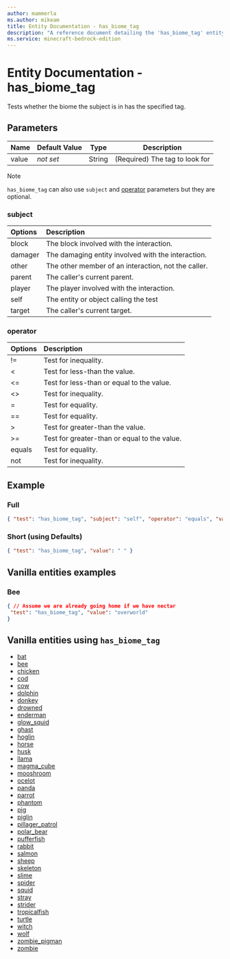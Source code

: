 ```yaml
---
author: mammerla
ms.author: mikeam
title: Entity Documentation - has_biome_tag
description: "A reference document detailing the 'has_biome_tag' entity filter"
ms.service: minecraft-bedrock-edition
---
```


# Entity Documentation - has_biome_tag

Tests whether the biome the subject is in has the specified tag.

## Parameters

|Name |Default Value  |Type  |Description  |
|---------|---------|---------|---------|
|value |*not set* |String | (Required) The tag to look for |

> [!NOTE]
> `has_biome_tag` can also use `subject` and [operator](../Definitions/NestedTables/operator.md) parameters but they are optional.

### subject

| Options| Description |
|:-----------|:-----------|
| block| The block involved with the interaction. |
| damager| The damaging entity involved with the interaction. |
| other| The other member of an interaction, not the caller. |
| parent| The caller's current parent. |
| player| The player involved with the interaction. |
| self| The entity or object calling the test |
| target| The caller's current target. |

### operator

| Options| Description |
|:-----------|:-----------|
| !=| Test for inequality. |
| <| Test for less-than the value. |
| <=| Test for less-than or equal to the value. |
| <>| Test for inequality. |
| =| Test for equality. |
| ==| Test for equality. |
| >| Test for greater-than the value. |
| >=| Test for greater-than or equal to the value. |
| equals| Test for equality. |
| not| Test for inequality. |

## Example

### Full

```json
{ "test": "has_biome_tag", "subject": "self", "operator": "equals", "value": " " }
```

### Short (using Defaults)

```json
{ "test": "has_biome_tag", "value": " " }
```

## Vanilla entities examples

### Bee

```json
{ // Assume we are already going home if we have nectar
 "test": "has_biome_tag", "value": "overworld"
}
```

## Vanilla entities using `has_biome_tag`

- [bat](../../../../Source/VanillaBehaviorPack_Snippets/spawn_rules/bat.md)
- [bee](../../../../Source/VanillaBehaviorPack_Snippets/spawn_rules/bee.md)
- [chicken](../../../../Source/VanillaBehaviorPack_Snippets/spawn_rules/chicken.md)
- [cod](../../../../Source/VanillaBehaviorPack_Snippets/spawn_rules/cod.md)
- [cow](../../../../Source/VanillaBehaviorPack_Snippets/spawn_rules/cow.md)
- [dolphin](../../../../Source/VanillaBehaviorPack_Snippets/spawn_rules/dolphin.md)
- [donkey](../../../../Source/VanillaBehaviorPack_Snippets/spawn_rules/donkey.md)
- [drowned](../../../../Source/VanillaBehaviorPack_Snippets/spawn_rules/drowned.md)
- [enderman](../../../../Source/VanillaBehaviorPack_Snippets/spawn_rules/enderman.md)
- [glow_squid](../../../../Source/VanillaBehaviorPack_Snippets/entities/glow_squid.md)
- [ghast](../../../../Source/VanillaBehaviorPack_Snippets/spawn_rules/ghast.md)
- [hoglin](../../../../Source/VanillaBehaviorPack_Snippets/spawn_rules/hoglin.md)
- [horse](../../../../Source/VanillaBehaviorPack_Snippets/spawn_rules/horse.md)
- [husk](../../../../Source/VanillaBehaviorPack_Snippets/spawn_rules/husk.md)
- [llama](../../../../Source/VanillaBehaviorPack_Snippets/spawn_rules/llama.md)
- [magma_cube](../../../../Source/VanillaBehaviorPack_Snippets/spawn_rules/magma_cube.md)
- [mooshroom](../../../../Source/VanillaBehaviorPack_Snippets/spawn_rules/mooshroom.md)
- [ocelot](../../../../Source/VanillaBehaviorPack_Snippets/spawn_rules/ocelot.md)
- [panda](../../../../Source/VanillaBehaviorPack_Snippets/spawn_rules/panda.md)
- [parrot](../../../../Source/VanillaBehaviorPack_Snippets/spawn_rules/parrot.md)
- [phantom](../../../../Source/VanillaBehaviorPack_Snippets/spawn_rules/phantom.md)
- [pig](../../../../Source/VanillaBehaviorPack_Snippets/spawn_rules/pig.md)
- [piglin](../../../../Source/VanillaBehaviorPack_Snippets/spawn_rules/piglin.md)
- [pillager_patrol](../../../../Source/VanillaBehaviorPack_Snippets/spawn_rules/pillager_patrol.md)
- [polar_bear](../../../../Source/VanillaBehaviorPack_Snippets/spawn_rules/polar_bear.md)
- [pufferfish](../../../../Source/VanillaBehaviorPack_Snippets/spawn_rules/pufferfish.md)
- [rabbit](../../../../Source/VanillaBehaviorPack_Snippets/spawn_rules/rabbit.md)
- [salmon](../../../../Source/VanillaBehaviorPack_Snippets/spawn_rules/salmon.md)
- [sheep](../../../../Source/VanillaBehaviorPack_Snippets/spawn_rules/sheep.md)
- [skeleton](../../../../Source/VanillaBehaviorPack_Snippets/spawn_rules/skeleton.md)
- [slime](../../../../Source/VanillaBehaviorPack_Snippets/spawn_rules/slime.md)
- [spider](../../../../Source/VanillaBehaviorPack_Snippets/spawn_rules/spider.md)
- [squid](../../../../Source/VanillaBehaviorPack_Snippets/spawn_rules/squid.md)
- [stray](../../../../Source/VanillaBehaviorPack_Snippets/spawn_rules/stray.md)
- [strider](../../../../Source/VanillaBehaviorPack_Snippets/spawn_rules/strider.md)
- [tropicalfish](../../../../Source/VanillaBehaviorPack_Snippets/spawn_rules/tropicalfish.md)
- [turtle](../../../../Source/VanillaBehaviorPack_Snippets/spawn_rules/turtle.md)
- [witch](../../../../Source/VanillaBehaviorPack_Snippets/spawn_rules/witch.md)
- [wolf](../../../../Source/VanillaBehaviorPack_Snippets/spawn_rules/wolf.md)
- [zombie_pigman](../../../../Source/VanillaBehaviorPack_Snippets/spawn_rules/zombie_pigman.md)
- [zombie](../../../../Source/VanillaBehaviorPack_Snippets/spawn_rules/zombie.md)
